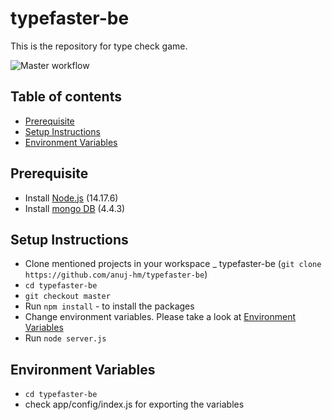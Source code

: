 # typefaster-be

This is the repository for type check game.

![Master workflow](https://github.com/Marketron/radigio-proposal/workflows/Master%20workflow/badge.svg)

## Table of contents

- [Prerequisite](#prerequisite)
- [Setup Instructions](#setup-instructions)
- [Environment Variables](#environment-variables)

## Prerequisite

- Install [Node.js](https://nodejs.org/en/) (14.17.6)
- Install [mongo DB](https://www.mongodb.com) (4.4.3)

## Setup Instructions

- Clone mentioned projects in your workspace
_ typefaster-be (`git clone https://github.com/anuj-hm/typefaster-be`)
- `cd typefaster-be`
- `git checkout master`
- Run `npm install` - to install the packages
- Change environment variables. Please take a look at [Environment Variables](#environment-variables)
- Run `node server.js`

## Environment Variables

- `cd typefaster-be`
- check app/config/index.js for exporting the variables